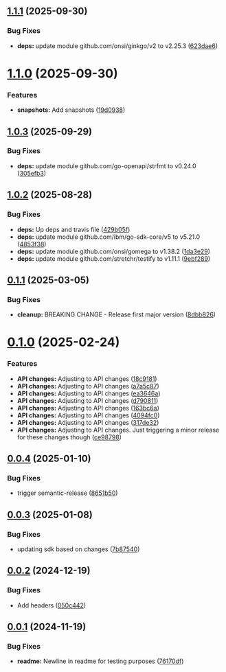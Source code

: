 ## [1.1.1](https://github.com/IBM/sds-go-sdk/compare/v1.1.0...v1.1.1) (2025-09-30)


### Bug Fixes

* **deps:** update module github.com/onsi/ginkgo/v2 to v2.25.3 ([623dae6](https://github.com/IBM/sds-go-sdk/commit/623dae6a1fcf6afe3f2a8ab3c5d44b74b40bbbd5))

# [1.1.0](https://github.com/IBM/sds-go-sdk/compare/v1.0.3...v1.1.0) (2025-09-30)


### Features

* **snapshots:** Add snapshots ([19d0938](https://github.com/IBM/sds-go-sdk/commit/19d0938770d5b669a5768853459df5320c7b9837))

## [1.0.3](https://github.com/IBM/sds-go-sdk/compare/v1.0.2...v1.0.3) (2025-09-29)


### Bug Fixes

* **deps:** update module github.com/go-openapi/strfmt to v0.24.0 ([305efb3](https://github.com/IBM/sds-go-sdk/commit/305efb3e49b63adae0346a514c790b62bf408913))

## [1.0.2](https://github.com/IBM/sds-go-sdk/compare/v1.0.1...v1.0.2) (2025-08-28)


### Bug Fixes

* **deps:** Up deps and travis file ([429b05f](https://github.com/IBM/sds-go-sdk/commit/429b05f0e98f601cde7d643dd23821dea9be8962))
* **deps:** update module github.com/ibm/go-sdk-core/v5 to v5.21.0 ([4853f38](https://github.com/IBM/sds-go-sdk/commit/4853f38e29f5c186fa72f9b09deaa3107135d006))
* **deps:** update module github.com/onsi/gomega to v1.38.2 ([1da3e29](https://github.com/IBM/sds-go-sdk/commit/1da3e295b106a174728d80baa3bf3026b765254f))
* **deps:** update module github.com/stretchr/testify to v1.11.1 ([9ebf289](https://github.com/IBM/sds-go-sdk/commit/9ebf28975732b4aa5cbd658eb0d1fc8c87fc177b))

## [0.1.1](https://github.com/IBM/sds-go-sdk/compare/v0.1.0...v0.1.1) (2025-03-05)


### Bug Fixes

* **cleanup:** BREAKING CHANGE - Release first major version ([8dbb826](https://github.com/IBM/sds-go-sdk/commit/8dbb826ab1f7a549dcaf696e5430cf72c3fb1477))

# [0.1.0](https://github.com/IBM/sds-go-sdk/compare/v0.0.4...v0.1.0) (2025-02-24)


### Features

* **API changes:** Adjusting to API changes ([18c9181](https://github.com/IBM/sds-go-sdk/commit/18c91818beaa531f30fff5108bf64d3e0bf6d8c1))
* **API changes:** Adjusting to API changes ([a7a5c87](https://github.com/IBM/sds-go-sdk/commit/a7a5c87d1a0ab0703bd3750528e01f7c473ecefa))
* **API changes:** Adjusting to API changes ([ea3646a](https://github.com/IBM/sds-go-sdk/commit/ea3646abe257a097cc770e763209db53256c29f8))
* **API changes:** Adjusting to API changes ([d790811](https://github.com/IBM/sds-go-sdk/commit/d790811774c0bdd1a8a5960d375569c7cc2761b7))
* **API changes:** Adjusting to API changes ([163bc6a](https://github.com/IBM/sds-go-sdk/commit/163bc6a995a4e69c9b5dac3a138e9925e0deae52))
* **API changes:** Adjusting to API changes ([4094fc0](https://github.com/IBM/sds-go-sdk/commit/4094fc0e8f3829b5fb3d836e6d10ada891117475))
* **API changes:** Adjusting to API changes ([317de32](https://github.com/IBM/sds-go-sdk/commit/317de320404528034b26d69fc8a3359cd4cefc6d))
* **API changes:** Adjusting to API changes. Just triggering a minor release for these changes though ([ce98798](https://github.com/IBM/sds-go-sdk/commit/ce987981390a498d34cd3795459cf6c779c906a9))

## [0.0.4](https://github.com/IBM/sds-go-sdk/compare/v0.0.3...v0.0.4) (2025-01-10)


### Bug Fixes

* trigger semantic-release ([8651b50](https://github.com/IBM/sds-go-sdk/commit/8651b50c77b65c3fa82f04a1a0832ee5a5f2440d))

## [0.0.3](https://github.com/IBM/sds-go-sdk/compare/v0.0.2...v0.0.3) (2025-01-08)


### Bug Fixes

* updating sdk based on changes ([7b87540](https://github.com/IBM/sds-go-sdk/commit/7b87540ec0fd1cac3252d21f6e5ce21616b8c1e0))

## [0.0.2](https://github.com/IBM/sds-go-sdk/compare/v0.0.1...v0.0.2) (2024-12-19)


### Bug Fixes

* Add headers ([050c442](https://github.com/IBM/sds-go-sdk/commit/050c44269e248554f7333968826ccb2d8bf7e3b6))

## [0.0.1](https://github.com/IBM/sds-go-sdk/compare/v0.0.0...v0.0.1) (2024-11-19)


### Bug Fixes

* **readme:** Newline in readme for testing purposes ([76170df](https://github.com/IBM/sds-go-sdk/commit/76170df5f21430017d2a8d4be7bfc59bb9b9fe3e))
